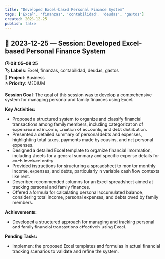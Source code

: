 ```yaml
---
title: "Developed Excel-based Personal Finance System"
tags: ['Excel', 'finanzas', 'contabilidad', 'deudas', 'gastos']
created: 2023-12-25
publish: false
---
```


## 📅 2023-12-25 — Session: Developed Excel-based Personal Finance System

**🕒 08:05–08:25**  
**🏷️ Labels**: Excel, finanzas, contabilidad, deudas, gastos  
**📂 Project**: Business  
**⭐ Priority**: MEDIUM  


**Session Goal:**
The goal of this session was to develop a comprehensive system for managing personal and family finances using Excel.

**Key Activities:**
- Proposed a structured system to organize and classify financial transactions among family members, including categorization of expenses and income, creation of accounts, and debt distribution.
- Presented a detailed summary of personal debts and expenses, highlighting total taxes, payments made by cousins, and net personal expenses.
- Designed a detailed Excel template to organize financial information, including sheets for a general summary and specific expense details for each involved entity.
- Provided instructions for structuring a spreadsheet to monitor monthly income, expenses, and debts, particularly in variable cash flow contexts like rent.
- Described recommended columns for an Excel spreadsheet aimed at tracking personal and family finances.
- Offered a formula for calculating personal accumulated balance, considering total income, personal expenses, and debts owed by family members.

**Achievements:**
- Developed a structured approach for managing and tracking personal and family financial transactions effectively using Excel.

**Pending Tasks:**
- Implement the proposed Excel templates and formulas in actual financial tracking scenarios to validate and refine the system.
